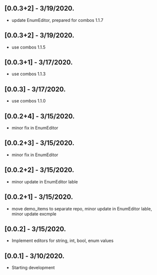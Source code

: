 ## [0.0.3+2] - 3/19/2020.

* update EnumEditor, prepared for combos 1.1.7

## [0.0.3+2] - 3/19/2020.

* use combos 1.1.5

## [0.0.3+1] - 3/17/2020.

* use combos 1.1.3

## [0.0.3] - 3/17/2020.

* use combos 1.1.0

## [0.0.2+4] - 3/15/2020.

* minor fix in EnumEditor

## [0.0.2+3] - 3/15/2020.

* minor fix in EnumEditor

## [0.0.2+2] - 3/15/2020.

* minor update in EnumEditor lable

## [0.0.2+1] - 3/15/2020.

* move demo_items to separate repo, minor update in EnumEditor lable, minor update excmple

## [0.0.2] - 3/15/2020.

* Implement editors for string, int, bool, enum values

## [0.0.1] - 3/10/2020.

* Starting development
